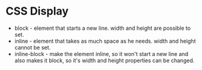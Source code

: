 # CSS Display

- block - element that starts a new line. width and height are possible to set.
- inline - element that takes as much space as he needs. width and height cannot be set.
- inline-block - make the element inline, so it won't start a new line and also makes it block, so it's width and height properties can be changed.
